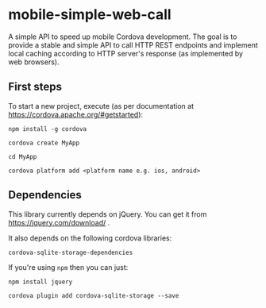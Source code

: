 # mobile-simple-web-call
A simple API to speed up mobile Cordova development. The goal is to provide a stable and simple API to call HTTP REST endpoints and implement local caching according to HTTP server's response (as implemented by web browsers).

## First steps

To start a new project, execute (as per documentation at https://cordova.apache.org/#getstarted):

```
npm install -g cordova

cordova create MyApp

cd MyApp

cordova platform add <platform name e.g. ios, android>
```

## Dependencies

This library currently depends on jQuery. You can get it from https://jquery.com/download/ .

It also depends on the following cordova libraries:

```cordova-sqlite-storage-dependencies```

If you're using `npm` then you can just:

```
npm install jquery

cordova plugin add cordova-sqlite-storage --save
```

